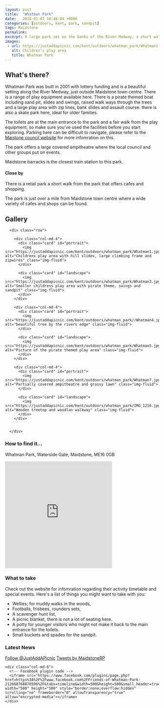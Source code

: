 ```yaml
---
layout: post
title:  "Whatman Park"
date:   2018-01-03 10:48:04 +0000
categories: [outdoors, kent, park, sandpit]
tags: Maidstone
permalink: 
excerpt: A large park set on the banks of the River Medway, a short walk from Maidstone town centre.  It offers some lovely open spaces, several play areas and beautiful views of the river and its' wildlife.
images:
 - url: https://justaddapicnic.com/kent/outdoors/whatman_park/Whatman1.jpg
   alt: Children's play area
   title: Whatman Park
---
```


## What's there?
Whatman Park was built in 2001 with lottery funding and is a beautiful setting along the River Medway, just outside Maidstone town centre.  There is a range of play equipment available here. There is a pirate themed boat including sand pit, slides and swings, raised walk ways through the trees and a large play area with zip lines, bank slides and assault course.  there is also a skate park here, ideal for older families.

The toilets are at the main entrance to the park and a fair walk from the play equipment, so make sure you've used the facilities before you start exploring.  Parking here can be difficult to navigate, please refer to the [Maistone council website]("http://www.maidstone.gov.uk/residents/parks-and-play-areas/whatman-park") for more infomration on this.

The park offers a large covered ampitheatre where the local council and other groups put on events.

Maidstone barracks is the closest train station to this park.

#### Close by

There is a retail park a short walk from the park that offers cafes and shopping.

The park is just over a mile from Maidstone town centre where a wide variety of cafes and shops can be found.

## Gallery

<div class="container">

      <div class="row">

        <div class="col-md-4">
          <div class="card" id="portrait">
            <img src="https://justaddapicnic.com/kent/outdoors/whatman_park/Whatman1.jpg" alt="Childrens play area with hill slides, large climbing frame and zipwires" class="img-fluid">
          </div>

          <div class="card" id="landscape">
            <img src="https://justaddapicnic.com/kent/outdoors/whatman_park/Whatman3.jpg" alt="Smaller childrens play area with pirate theme, swings and sandpit" class="img-fluid">
          </div>
        </div>

        <div class="col-md-4">
          <div class="card" id="portrait">
            <img src="https://justaddapicnic.com/kent/outdoors/whatman_park//Whatman4.jpg" alt="beautiful tree by the rivers edge" class="img-fluid">
          </div>

          <div class="card" id="landscape">
            <img src="https://justaddapicnic.com/kent/outdoors/whatman_park/Whatman5.jpg" alt="Picture of the pirate themed play area" class="img-fluid">
          </div>
        </div>

        <div class="col-md-4">
          <div class="card" id="portrait">
            <img src="https://justaddapicnic.com/kent/outdoors/whatman_park/Whatman7.jpg" alt="Partially covered ampitheatre and grassy lawn" class="img-fluid">
          </div>

          <div class="card" id="landscape">
            <img src="https://justaddapicnic.com/kent/outdoors/whatman_park/IMG_1216.jpg" alt="Wooden treetop and woodlan walkway" class="img-fluid">
          </div>
        </div>
        
    
      </div>      

</div>

### How to find it...
Whatman Park, Waterside Gate, Maidstone, ME16 0GB

<iframe src="https://www.google.com/maps/embed?pb=!1m18!1m12!1m3!1d2495.6466221176856!2d0.5134946630225913!3d51.28082353909454!2m3!1f0!2f0!3f0!3m2!1i1024!2i768!4f13.1!3m3!1m2!1s0x47df33cac25ec3d9%3A0xdbdba2e83b089d63!2sWhatman+Park!5e0!3m2!1sen!2suk!4v1511257176182" width="350" height="350" frameborder="0" style="border:0" allowfullscreen></iframe>

### What to take
Check out the website for infomration regarding their activity timetable and special events.
Here's a list of things you might want to take with you:
* Wellies; for muddy walks in the woods,
* Footballs, frisbees, rounders sets, 
* A scavenger hunt list, 
* A picnic blanket, there is not a lot of seating here.
* A potty for younger visitors who might not make it back to the main entrance for the toilets.
* Small buckets and spades for the sandpit.

### Latest News

<div class="container">
  <div class="row">
    <div class="col-md-6">
      <!-- Follow JAAP on Twitter -->
      <a href="https://twitter.com/JustAddAPicnic?ref_src=twsrc%5Etfw" class="twitter-follow-button" data-show-count="false">Follow @JustAddAPicnic</a><script async src="https://platform.twitter.com/widgets.js" charset="utf-8"></script>
      <!-- Twitter plugin code -->
      <a class="twitter-timeline" data-width="500" data-height="500" href="https://twitter.com/MaidstoneRP?ref_src=twsrc%5Etfw">Tweets by MaidstoneRP</a> <script async src="https://platform.twitter.com/widgets.js" charset="utf-8"></script>
    </div>
  
    <div class="col-md-6">
      <!-- Facebook plugin code -->
      <iframe src="https://www.facebook.com/plugins/page.php?href=https%3A%2F%2Fwww.facebook.com%2FFriends-of-Whatman-Park-212668768870596%2F&tabs=timeline&width=500&height=500&small_header=true&adapt_container_width=true&hide_cover=false&show_facepile=true&appId" width="500" height="500" style="border:none;overflow:hidden" scrolling="no" frameborder="0" allowTransparency="true" allow="encrypted-media"></iframe>
    </div>
  </div>
</div>



